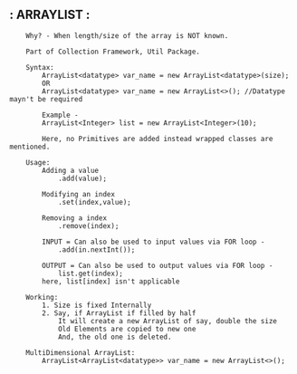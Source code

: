 ## : ARRAYLIST : 

		Why? - When length/size of the array is NOT known.

		Part of Collection Framework, Util Package.

		Syntax:
			ArrayList<datatype> var_name = new ArrayList<datatype>(size);
			OR
			ArrayList<datatype> var_name = new ArrayList<>(); //Datatype mayn't be required 

			Example - 
			ArrayList<Integer> list = new ArrayList<Integer>(10); 

			Here, no Primitives are added instead wrapped classes are mentioned. 

		Usage:
			Adding a value
				.add(value);
			
			Modifying an index
				.set(index,value);

			Removing a index
				.remove(index);

			INPUT = Can also be used to input values via FOR loop - 
				.add(in.nextInt());

			OUTPUT = Can also be used to output values via FOR loop - 
				list.get(index);
			here, list[index] isn't applicable

		Working:
			1. Size is fixed Internally
			2. Say, if ArrayList if filled by half
				It will create a new ArrayList of say, double the size
				Old Elements are copied to new one
				And, the old one is deleted.

		MultiDimensional ArrayList: 
			ArrayList<ArrayList<datatype>> var_name = new ArrayList<>();